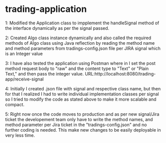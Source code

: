 # trading-application

1: Modified the Application class to impplement the handleSignal method of the interface dynamically as per the signal passed.

2: Created Algo class instance dynamically and also called the required methods of Algo class using Java reflection by reading the method name and method parameters 
   from tradings-config.json file 
   per JIRA signal which is an Integer value

3: I have also tested the application using Postman where in I set the post method request body to "raw" and the content type to "Text" or "Plain Text," 
   and then pass the integer value.
  URL:http://localhost:8080/trading-app/receive-signal


4: Initially I created .json file with signal and respective class name, but then for that I realized I had to write individual implementation classes per signal 
   so I tried to modify the code as stated above to make it more scalable and compact.


5: Right now once the code moves to production and as per new signal/Jira ticket the developement team only have to write the method names, and method parameter per Jira ticket
   in the "tradings-config.json" and no further coding is needed. This make new changes to be easily deployable in very less time.
